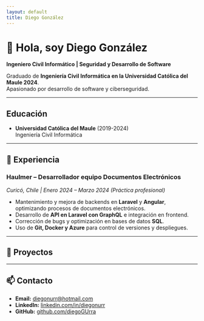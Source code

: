 ```yaml
---
layout: default
title: Diego González
---
```

# 👋 Hola, soy Diego González

**Ingeniero Civil Informático | Seguridad y Desarrollo de Software**

Graduado de **Ingeniería Civil Informática en la Universidad Católica del Maule 2024**.  
Apasionado por desarrollo de software y ciberseguridad.

---
## Educación

- **Universidad Católica del Maule** (2019-2024)  
  Ingeniería Civil Informática  
---

## 💼 Experiencia

### Haulmer – Desarrollador equipo Documentos Electrónicos  
*Curicó, Chile | Enero 2024 – Marzo 2024 (Práctica profesional)*  

- Mantenimiento y mejora de backends en **Laravel** y **Angular**, optimizando procesos de documentos electrónicos.  
- Desarrollo de **API en Laravel con GraphQL** e integración en frontend.  
- Corrección de bugs y optimización en bases de datos **SQL**.  
- Uso de **Git, Docker y Azure** para control de versiones y despliegues.  

---

## 🚀 Proyectos



---

## 📫 Contacto

- **Email:** diegonurr@hotmail.com  
- **LinkedIn:** [linkedin.com/in/diegonurr](https://www.linkedin.com/in/diegonurr/)  
- **GitHub:** [github.com/diegoGUrra](https://github.com/diegoGUrra)  
